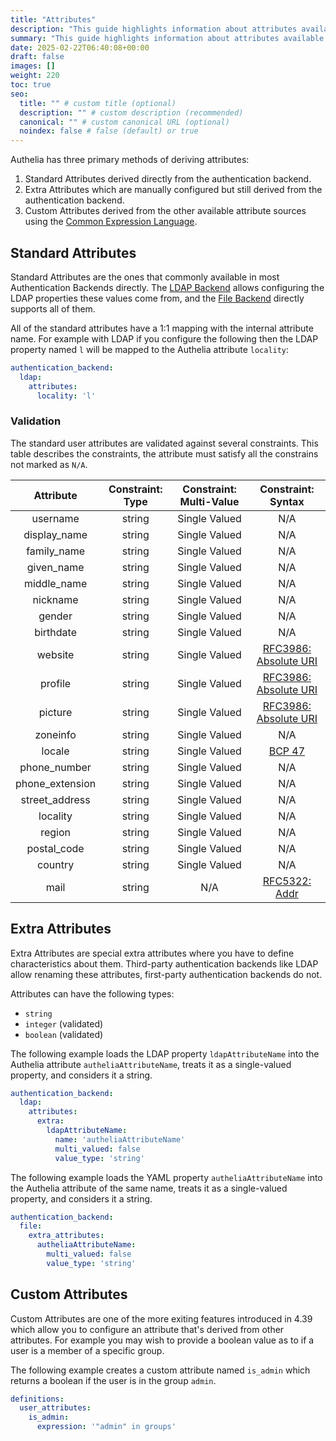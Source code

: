 ```yaml
---
title: "Attributes"
description: "This guide highlights information about attributes available via various methods"
summary: "This guide highlights information about attributes available via various methods."
date: 2025-02-22T06:40:08+00:00
draft: false
images: []
weight: 220
toc: true
seo:
  title: "" # custom title (optional)
  description: "" # custom description (recommended)
  canonical: "" # custom canonical URL (optional)
  noindex: false # false (default) or true
---
```


Authelia has three primary methods of deriving attributes:

1. Standard Attributes derived directly from the authentication backend.
2. Extra Attributes which are manually configured but still derived from the authentication backend.
3. Custom Attributes derived from the other available attribute sources using the [Common Expression Language](https://github.com/google/cel-spec).

## Standard Attributes

Standard Attributes are the ones that commonly available in most Authentication Backends directly. The
[LDAP Backend](../../configuration/first-factor/ldap.md#attributes) allows configuring the LDAP properties these values
come from, and the [File Backend](../../configuration/first-factor/file.md) directly supports all of them.

All of the standard attributes have a 1:1 mapping with the internal attribute name. For example with LDAP if you
configure the following then the LDAP property named `l` will be mapped to the Authelia attribute `locality`:

```yaml
authentication_backend:
  ldap:
    attributes:
      locality: 'l'
```

### Validation

The standard user attributes are validated against several constraints. This table describes the constraints, the
attribute must satisfy all the constrains not marked as `N/A`.

|    Attribute    | Constraint: Type | Constraint: Multi-Value |   Constraint: Syntax    |
|:---------------:|:----------------:|:-----------------------:|:-----------------------:|
|    username     |      string      |      Single Valued      |           N/A           |
|  display_name   |      string      |      Single Valued      |           N/A           |
|   family_name   |      string      |      Single Valued      |           N/A           |
|   given_name    |      string      |      Single Valued      |           N/A           |
|   middle_name   |      string      |      Single Valued      |           N/A           |
|    nickname     |      string      |      Single Valued      |           N/A           |
|     gender      |      string      |      Single Valued      |           N/A           |
|    birthdate    |      string      |      Single Valued      |           N/A           |
|     website     |      string      |      Single Valued      | [RFC3986: Absolute URI] |
|     profile     |      string      |      Single Valued      | [RFC3986: Absolute URI] |
|     picture     |      string      |      Single Valued      | [RFC3986: Absolute URI] |
|    zoneinfo     |      string      |      Single Valued      |           N/A           |
|     locale      |      string      |      Single Valued      |        [BCP 47]         |
|  phone_number   |      string      |      Single Valued      |           N/A           |
| phone_extension |      string      |      Single Valued      |           N/A           |
| street_address  |      string      |      Single Valued      |           N/A           |
|    locality     |      string      |      Single Valued      |           N/A           |
|     region      |      string      |      Single Valued      |           N/A           |
|   postal_code   |      string      |      Single Valued      |           N/A           |
|     country     |      string      |      Single Valued      |           N/A           |
|      mail       |      string      |           N/A           |     [RFC5322: Addr]     |

[BCP 47]: https://www.rfc-editor.org/info/bcp47
[RFC3986: Absolute URI]: https://datatracker.ietf.org/doc/html/rfc3986#section-4.3
[RFC5322: Addr]: https://datatracker.ietf.org/doc/html/rfc5322#section-3.4.1

## Extra Attributes

Extra Attributes are special extra attributes where you have to define characteristics about them. Third-party
authentication backends like LDAP allow renaming these attributes, first-party authentication backends do
not.

Attributes can have the following types:

- `string`
- `integer` (validated)
- `boolean` (validated)

The following example loads the LDAP property `ldapAttributeName` into the Authelia attribute `autheliaAttributeName`,
treats it as a single-valued property, and considers it a string.

```yaml {title="configuration.yml"}
authentication_backend:
  ldap:
    attributes:
      extra:
        ldapAttributeName:
          name: 'autheliaAttributeName'
          multi_valued: false
          value_type: 'string'
```

The following example loads the YAML property `autheliaAttributeName` into the Authelia attribute of the same name,
treats it as a single-valued property, and considers it a string.


```yaml {title="configuration.yml"}
authentication_backend:
  file:
    extra_attributes:
      autheliaAttributeName:
        multi_valued: false
        value_type: 'string'
```

## Custom Attributes

Custom Attributes are one of the more exiting features introduced in 4.39 which allow you to configure an attribute
that's derived from other attributes. For example you may wish to provide a boolean value as to if a user is a member
of a specific group.

The following example creates a custom attribute named `is_admin` which returns a boolean if the user is in the group
`admin`.

```yaml {title="configuration.yml"}
definitions:
  user_attributes:
    is_admin:
      expression: '"admin" in groups'
```
